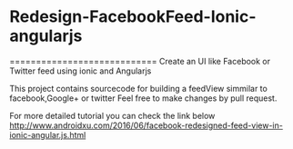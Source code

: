# Redesign-FacebookFeed-Ionic-angularjs
============================
Create an UI like Facebook or Twitter feed using ionic and Angularjs 

This project contains sourcecode for building a feedView simmilar to facebook,Google+ or twitter
Feel free to make changes by pull request.

For more detailed tutorial you can check the link below
http://www.androidxu.com/2016/06/facebook-redesigned-feed-view-in-ionic-angular.js.html

